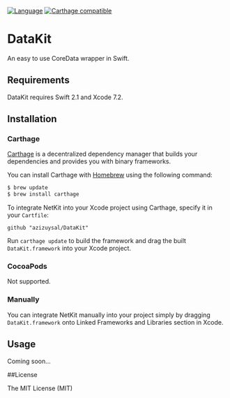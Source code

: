 [![Language](https://img.shields.io/badge/Swift-2.1-orange.svg)](http://swift.org)
[![Carthage compatible](https://img.shields.io/badge/Carthage-compatible-4BC51D.svg?style=flat)](https://github.com/Carthage/Carthage)

# DataKit

An easy to use CoreData wrapper in Swift.

## Requirements

DataKit requires Swift 2.1 and Xcode 7.2.

## Installation

### Carthage

[Carthage](https://github.com/Carthage/Carthage) is a decentralized dependency manager that builds your dependencies and provides you with binary frameworks.

You can install Carthage with [Homebrew](http://brew.sh/) using the following command:

```bash
$ brew update
$ brew install carthage
```

To integrate NetKit into your Xcode project using Carthage, specify it in your `Cartfile`:

```ogdl
github "azizuysal/DataKit"
```

Run `carthage update` to build the framework and drag the built `DataKit.framework` into your Xcode project.

### CocoaPods

Not supported.

### Manually

You can integrate NetKit manually into your project simply by dragging `DataKit.framework` onto Linked Frameworks and Libraries section in Xcode.

## Usage

Coming soon...

##License

The MIT License (MIT)
